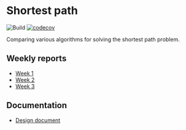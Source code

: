 # Shortest path

![Build](https://github.com/JakeKallioniemi/shortest-path/workflows/Build/badge.svg)
[![codecov](https://codecov.io/gh/JakeKallioniemi/shortest-path/branch/master/graph/badge.svg)](https://codecov.io/gh/JakeKallioniemi/shortest-path)

Comparing various algorithms for solving the shortest path problem.

## Weekly reports

- [Week 1](https://github.com/JakeKallioniemi/shortest-path/blob/master/docs/weekly_reports/week_1.md)
- [Week 2](https://github.com/JakeKallioniemi/shortest-path/blob/master/docs/weekly_reports/week_2.md)
- [Week 3](https://github.com/JakeKallioniemi/shortest-path/blob/master/docs/weekly_reports/week_3.md)

## Documentation

- [Design document](https://github.com/JakeKallioniemi/shortest-path/blob/master/docs/design_document.md)

